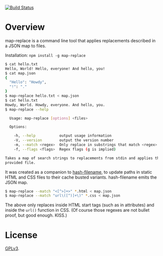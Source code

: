 [![Build Status](https://travis-ci.org/lydell/map-replace.png?branch=master)](https://travis-ci.org/lydell/map-replace)

Overview
========

map-replace is a command line tool that applies replacements described in a JSON map to files.

Installation: `npm install -g map-replace`

```sh
$ cat hello.txt
Hello, World! Hello, everyone! And hello, you!
$ cat map.json
{
  "Hello": "Howdy",
  "!": "."
}
$ map-replace hello.txt < map.json
$ cat hello.txt
Howdy, World. Howdy, everyone. And hello, you.
$ map-replace --help

  Usage: map-replace [options] <files>

  Options:

    -h, --help           output usage information
    -V, --version        output the version number
    -m, --match <regex>  Only replace in substrings that match <regex>
    -f, --flags <flags>  Regex flags (g is implied)

Takes a map of search strings to replacements from stdin and applies that to each
provided file.
```

It was created as a companion to [hash-filename], to update paths in static HTML and CSS files to
their cache busted variants. hash-filename emits the JSON map.

```sh
$ map-replace --match "<[^>]+>" *.html < map.json
$ map-replace --match "url\([^)]+\)" *.css < map.json
```

The above only replaces inside HTML start tags (such as in attributes) and inside the `url()`
function in CSS. (Of course those regexes are not bullet proof, but good enough. KISS.)

[hash-filename]: https://github.com/lydell/hash-filename


License
=======

[GPLv3](COPYING).
